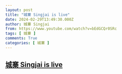 ```yaml
---
layout: post
title: "城寨 Singjai is live"
date: 2024-02-29T13:49:30.000Z
author: 城寨 Singjai
from: https://www.youtube.com/watch?v=bEdGCQr0SRc
tags: [ 城寨 ]
comments: True
categories: [ 城寨 ]
---
```

<!--1709214570000-->
[城寨 Singjai is live](https://www.youtube.com/watch?v=bEdGCQr0SRc)
------

<div>

</div>
